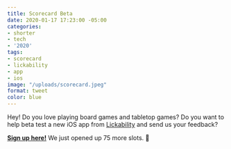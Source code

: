 ```yaml
---
title: Scorecard Beta
date: 2020-01-17 17:23:00 -05:00
categories:
- shorter
- tech
- '2020'
tags:
- scorecard
- lickability
- app
- ios
image: "/uploads/scorecard.jpeg"
format: tweet
color: blue
---
```


Hey! Do you love playing board games and tabletop games? Do you want to help beta test a new iOS app from [Lickability](https://lickability.com) and send us your feedback?

**[Sign up here!](https://testflight.apple.com/join/hQHePXvu)** We just opened up 75 more slots. 👅 
